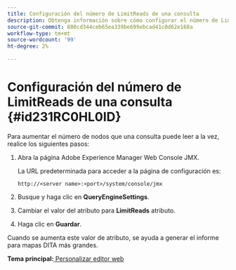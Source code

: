 ```yaml
---
title: Configuración del número de LimitReads de una consulta
description: Obtenga información sobre cómo configurar el número de LimitReads para una consulta
source-git-commit: 880cd344ceb65ea339be699ebcad41c0d62e168a
workflow-type: tm+mt
source-wordcount: '99'
ht-degree: 2%

---
```


# Configuración del número de LimitReads de una consulta {#id231RC0HL0ID}

Para aumentar el número de nodos que una consulta puede leer a la vez, realice los siguientes pasos:

1. Abra la página Adobe Experience Manager Web Console JMX.

   La URL predeterminada para acceder a la página de configuración es:

   ```http
   http://<server name>:<port>/system/console/jmx
   ```

1. Busque y haga clic en **QueryEngineSettings**.

1. Cambiar el valor del atributo para **LimitReads** atributo.

1. Haga clic en **Guardar**.


Cuando se aumenta este valor de atributo, se ayuda a generar el informe para mapas DITA más grandes.

**Tema principal:**[ Personalizar editor web](conf-web-editor.md)
